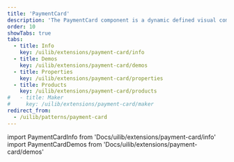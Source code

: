 ```yaml
---
title: 'PaymentCard'
description: 'The PaymentCard component is a dynamic defined visual component imitate a physical payment card.'
order: 10
showTabs: true
tabs:
  - title: Info
    key: /uilib/extensions/payment-card/info
  - title: Demos
    key: /uilib/extensions/payment-card/demos
  - title: Properties
    key: /uilib/extensions/payment-card/properties
  - title: Products
    key: /uilib/extensions/payment-card/products
#   - title: Maker
#     key: /uilib/extensions/payment-card/maker
redirect_from:
  - /uilib/patterns/payment-card
---
```


import PaymentCardInfo from 'Docs/uilib/extensions/payment-card/info'
import PaymentCardDemos from 'Docs/uilib/extensions/payment-card/demos'

<PaymentCardInfo />
<PaymentCardDemos />
